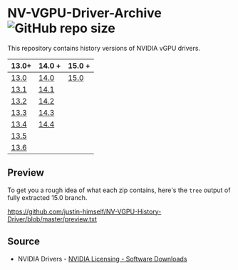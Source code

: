 # NV-VGPU-Driver-Archive ![GitHub repo size](https://img.shields.io/github/repo-size/justin-himself/NV-VGPU-Driver-Archive)
This repository contains history versions of NVIDIA vGPU drivers.

| 13.0+                                                                              | 14.0 +                                                                             | 15.0 +                                                                             |
| ---------------------------------------------------------------------------------- | ---------------------------------------------------------------------------------- | ---------------------------------------------------------------------------------- |
| [13.0](https://github.com/justin-himself/NV-VGPU-Driver-Archive/releases/tag/13.0) | [14.0](https://github.com/justin-himself/NV-VGPU-Driver-Archive/releases/tag/14.0) | [15.0](https://github.com/justin-himself/NV-VGPU-Driver-Archive/releases/tag/15.0) |
| [13.1](https://github.com/justin-himself/NV-VGPU-Driver-Archive/releases/tag/13.1) | [14.1](https://github.com/justin-himself/NV-VGPU-Driver-Archive/releases/tag/14.1) |                                                                                    |
| [13.2](https://github.com/justin-himself/NV-VGPU-Driver-Archive/releases/tag/13.2) | [14.2](https://github.com/justin-himself/NV-VGPU-Driver-Archive/releases/tag/14.2) |                                                                                    |
| [13.3](https://github.com/justin-himself/NV-VGPU-Driver-Archive/releases/tag/13.3) | [14.3](https://github.com/justin-himself/NV-VGPU-Driver-Archive/releases/tag/14.3) |                                                                                    |
| [13.4](https://github.com/justin-himself/NV-VGPU-Driver-Archive/releases/tag/13.4) | [14.4](https://github.com/justin-himself/NV-VGPU-Driver-Archive/releases/tag/14.4) |                                                                                    |
| [13.5](https://github.com/justin-himself/NV-VGPU-Driver-Archive/releases/tag/13.5) |                                                                                    |                                                                                    |
| [13.6](https://github.com/justin-himself/NV-VGPU-Driver-Archive/releases/tag/13.6) |                                                                                    |                                                                                    |


## Preview

To get you a rough idea of what each zip contains, here's the `tree` output of fully extracted 15.0 branch.  

https://github.com/justin-himself/NV-VGPU-History-Driver/blob/master/preview.txt

## Source

- NVIDIA Drivers - [NVIDIA Licensing - Software Downloads](https://ui.licensing.nvidia.com/software)



